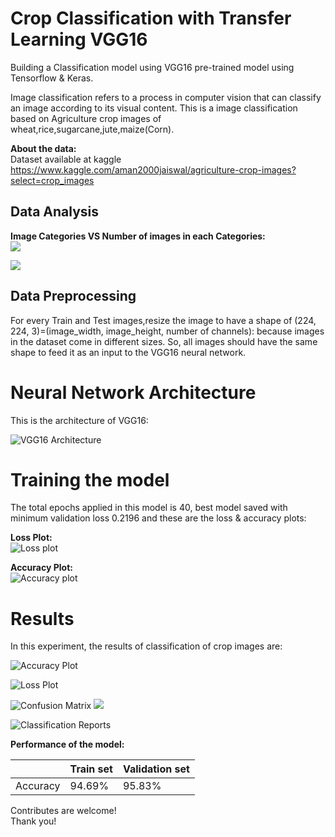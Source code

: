 # Crop Classification with Transfer Learning VGG16

Building a Classification model using VGG16 pre-trained model using Tensorflow & Keras.<br>

Image classification refers to a process in computer vision that can classify an image according to its visual content.
This is a image classification based on Agriculture crop images of wheat,rice,sugarcane,jute,maize(Corn).

**About the data:**<br>
Dataset available at kaggle https://www.kaggle.com/aman2000jaiswal/agriculture-crop-images?select=crop_images

## Data Analysis

**Image Categories VS Number of images in each Categories:**<br>
![](traindata.png)

![](testdata.png)


## Data Preprocessing

For every Train and Test images,resize the image to have a shape of (224, 224, 3)=(image_width, image_height, number of channels): because images in the dataset come in different sizes.
So, all images should have the same shape to feed it as an input to the VGG16 neural network.


# Neural Network Architecture

This is the architecture of VGG16:

![VGG16 Architecture](vgg16.png)


# Training the model
The total epochs applied in this model is 40, best model saved with minimum validation loss 0.2196 and these are the loss & accuracy plots:

**Loss Plot:**<br>
![Loss plot](loss.png)

**Accuracy Plot:**<br>
![Accuracy plot](accuracy.png)


# Results

In this experiment, the results of classification of crop images are:<br>

![Accuracy Plot](accuracy.png)


![Loss Plot](loss.png)


![Confusion Matrix](cm1.png)
![](cm.png)

![Classification Reports](report.png)

**Performance of the  model:**

| <!-- -->  |   Train set    |Validation set |
| --------- | -------------- | --------------|
| Accuracy  |     94.69%     |     95.83%    |



Contributes are welcome!
<br>Thank you!



